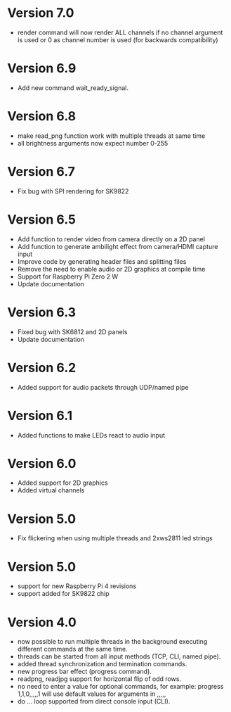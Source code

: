 
# Version 7.0
* render command will now render ALL channels if no channel argument is used or 0 as channel number is used (for backwards compatibility)

# Version 6.9
* Add new command wait_ready_signal.

# Version 6.8
* make read_png function work with multiple threads at same time
* all brightness arguments now expect number 0-255

# Version 6.7
* Fix bug with SPI rendering for SK9822

# Version 6.5
* Add function to render video from camera directly on a 2D panel
* Add function to generate ambilight effect from camera/HDMI capture input
* Improve code by generating header files and splitting files
* Remove the need to enable audio or 2D graphics at compile time
* Support for Raspberry Pi Zero 2 W
* Update documentation

# Version 6.3
* Fixed bug with SK6812 and 2D panels
* Update documentation
 
# Version 6.2
* Added support for audio packets through UDP/named pipe

# Version 6.1
* Added functions to make LEDs react to audio input

# Version 6.0
* Added support for 2D graphics
* Added virtual channels

# Version 5.0
* Fix flickering when using multiple threads and 2xws2811 led strings

# Version 5.0
* support for new Raspberry Pi 4 revisions
* support added for SK9822 chip

# Version 4.0

* now possible to run multiple threads in the background executing different commands at the same time.
* threads can be started from all input methods (TCP, CLI, named pipe).
* added thread synchronization and termination commands.
* new progress bar effect (progress command).
* readpng, readjpg support for horizontal flip of odd rows.
* no need to enter a value for optional commands, for example: progress 1,1,0,,,,,1 will use default values for arguments in ,,,,,
* do ... loop supported from direct console input (CLI).